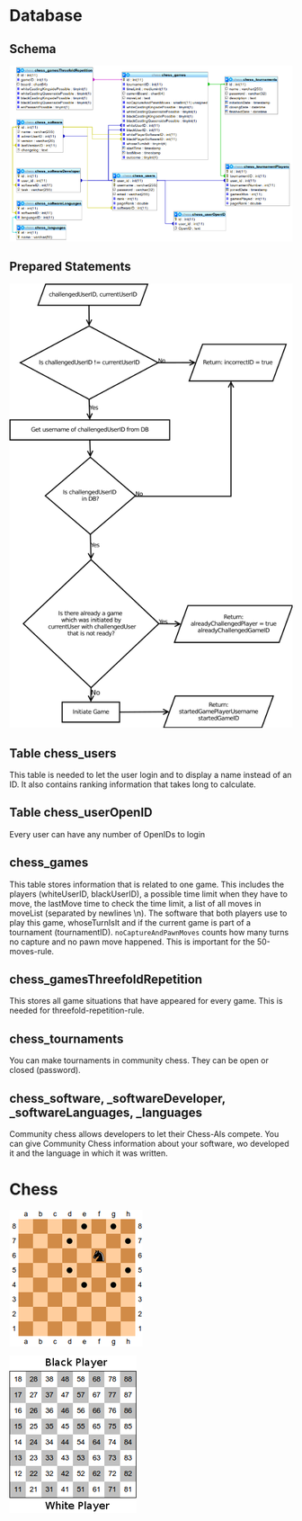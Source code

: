 Database
========
Schema
------
![Database](chess-database-schema.png)

Prepared Statements
-------------------
![ChallengeUser](challengeUser.png)

Table chess_users
-----------------
This table is needed to let the user login and to display a name
instead of an ID.
It also contains ranking information that takes long to calculate.

Table chess_userOpenID
-----------------------
Every user can have any number of OpenIDs to login

chess_games
-----------
This table stores information that is related to one game. This 
includes the players (whiteUserID, blackUserID), a possible time 
limit when they have to move, the lastMove time to check the time
limit, a list of all moves in moveList (separated by newlines \n).
The software that both players use to play this game, whoseTurnIsIt
and if the current game is part of a tournament (tournamentID).
`noCaptureAndPawnMoves` counts how many turns no capture and no pawn 
move happened. This is important for the 50-moves-rule.

chess_gamesThreefoldRepetition
------------------------------
This stores all game situations that have appeared for every game.
This is needed for threefold-repetition-rule.

chess_tournaments
-----------------
You can make tournaments in community chess. They can be open
or closed (password).

chess_software, _softwareDeveloper, _softwareLanguages, _languages
------------------------------------------------------------------
Community chess allows developers to let their Chess-AIs compete.
You can give Community Chess information about your software, wo
developed it and the language in which it was written.

Chess
=====
![How a knight can move](knights-moves.png)

![ICCF Notation](Chess-ICCF-Notation.png)

